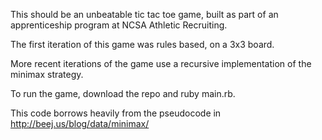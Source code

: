 This should be an unbeatable tic tac toe game, built as part of an apprenticeship program at NCSA Athletic Recruiting.

The first iteration of this game was rules based, on a 3x3 board.

More recent iterations of the game use a recursive implementation of the minimax strategy.

To run the game, download the repo and ruby main.rb.

This code borrows heavily from the pseudocode in
	http://beej.us/blog/data/minimax/
